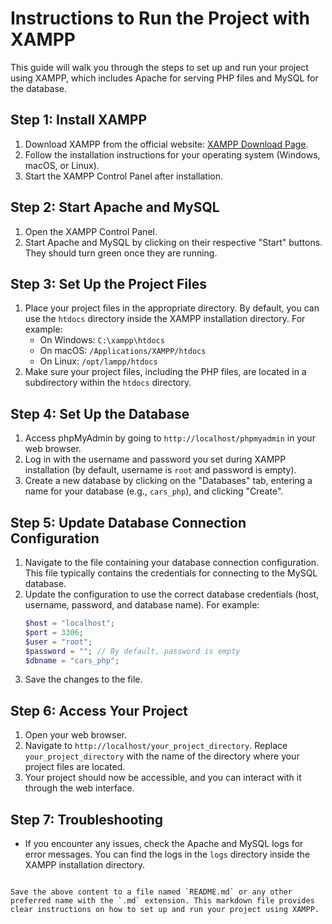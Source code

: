 # Instructions to Run the Project with XAMPP

This guide will walk you through the steps to set up and run your project using XAMPP, which includes Apache for serving PHP files and MySQL for the database.

## Step 1: Install XAMPP

1. Download XAMPP from the official website: [XAMPP Download Page](https://www.apachefriends.org/index.html).
2. Follow the installation instructions for your operating system (Windows, macOS, or Linux).
3. Start the XAMPP Control Panel after installation.

## Step 2: Start Apache and MySQL

1. Open the XAMPP Control Panel.
2. Start Apache and MySQL by clicking on their respective "Start" buttons. They should turn green once they are running.

## Step 3: Set Up the Project Files

1. Place your project files in the appropriate directory. By default, you can use the `htdocs` directory inside the XAMPP installation directory. For example:
   - On Windows: `C:\xampp\htdocs`
   - On macOS: `/Applications/XAMPP/htdocs`
   - On Linux: `/opt/lampp/htdocs`
2. Make sure your project files, including the PHP files, are located in a subdirectory within the `htdocs` directory.

## Step 4: Set Up the Database

1. Access phpMyAdmin by going to `http://localhost/phpmyadmin` in your web browser.
2. Log in with the username and password you set during XAMPP installation (by default, username is `root` and password is empty).
3. Create a new database by clicking on the "Databases" tab, entering a name for your database (e.g., `cars_php`), and clicking "Create".

## Step 5: Update Database Connection Configuration

1. Navigate to the file containing your database connection configuration. This file typically contains the credentials for connecting to the MySQL database.
2. Update the configuration to use the correct database credentials (host, username, password, and database name). For example:
   ```php
   $host = "localhost";
   $port = 3306;
   $user = "root";
   $password = ""; // By default, password is empty
   $dbname = "cars_php";
   ```
3. Save the changes to the file.


## Step 6: Access Your Project

1. Open your web browser.
2. Navigate to `http://localhost/your_project_directory`. Replace `your_project_directory` with the name of the directory where your project files are located.
3. Your project should now be accessible, and you can interact with it through the web interface.

## Step 7: Troubleshooting

- If you encounter any issues, check the Apache and MySQL logs for error messages. You can find the logs in the `logs` directory inside the XAMPP installation directory.

```

Save the above content to a file named `README.md` or any other preferred name with the `.md` extension. This markdown file provides clear instructions on how to set up and run your project using XAMPP.